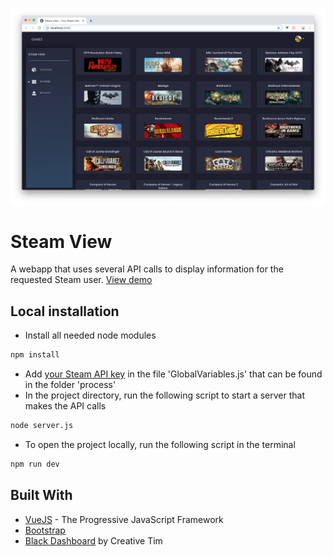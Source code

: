 ![alt text](./screenshot.png)

# Steam View

A webapp that uses several API calls to display information for the requested Steam user.
[View demo](https://wannesverelst.me/playground/steam-view)

## Local installation
- Install all needed node modules
```sh
npm install
```
- Add [your Steam API key](https://steamcommunity.com/dev/apikey) in the file 'GlobalVariables.js' that can be found in the folder 'process'
- In the project directory, run the following script to start a server that makes the API calls
```sh
node server.js
```
- To open the project locally, run the following script in the terminal
```sh
npm run dev
```

## Built With
* [VueJS](https://vuejs.org/) - The Progressive JavaScript Framework
* [Bootstrap](https://getbootstrap.com/)
* [Black Dashboard](https://demos.creative-tim.com/black-dashboard/) by Creative Tim
